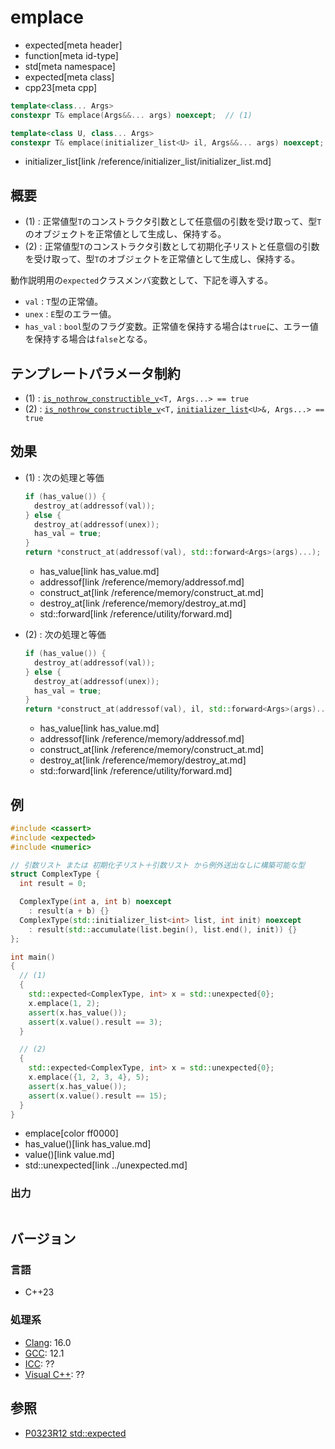# emplace
* expected[meta header]
* function[meta id-type]
* std[meta namespace]
* expected[meta class]
* cpp23[meta cpp]

```cpp
template<class... Args>
constexpr T& emplace(Args&&... args) noexcept;  // (1)

template<class U, class... Args>
constexpr T& emplace(initializer_list<U> il, Args&&... args) noexcept; // (2)
```
* initializer_list[link /reference/initializer_list/initializer_list.md]

## 概要
- (1) : 正常値型`T`のコンストラクタ引数として任意個の引数を受け取って、型`T`のオブジェクトを正常値として生成し、保持する。
- (2) : 正常値型`T`のコンストラクタ引数として初期化子リストと任意個の引数を受け取って、型`T`のオブジェクトを正常値として生成し、保持する。


動作説明用の`expected`クラスメンバ変数として、下記を導入する。

- `val` : `T`型の正常値。
- `unex` : `E`型のエラー値。
- `has_val` : `bool`型のフラグ変数。正常値を保持する場合は`true`に、エラー値を保持する場合は`false`となる。


## テンプレートパラメータ制約
- (1) : [`is_nothrow_constructible_v`](/reference/type_traits/is_nothrow_constructible.md)`<T, Args...> == true`
- (2) : [`is_nothrow_constructible_v`](/reference/type_traits/is_nothrow_constructible.md)`<T,` [`initializer_list`](/reference/initializer_list/initializer_list.md)`<U>&, Args...> == true`


## 効果
- (1) : 次の処理と等価
    ```cpp
    if (has_value()) {
      destroy_at(addressof(val));
    } else {
      destroy_at(addressof(unex));
      has_val = true;
    }
    return *construct_at(addressof(val), std::forward<Args>(args)...);
    ```
    * has_value[link has_value.md]
    * addressof[link /reference/memory/addressof.md]
    * construct_at[link /reference/memory/construct_at.md]
    * destroy_at[link /reference/memory/destroy_at.md]
    * std::forward[link /reference/utility/forward.md]

- (2) : 次の処理と等価
    ```cpp
    if (has_value()) {
      destroy_at(addressof(val));
    } else {
      destroy_at(addressof(unex));
      has_val = true;
    }
    return *construct_at(addressof(val), il, std::forward<Args>(args)...);
    ```
    * has_value[link has_value.md]
    * addressof[link /reference/memory/addressof.md]
    * construct_at[link /reference/memory/construct_at.md]
    * destroy_at[link /reference/memory/destroy_at.md]
    * std::forward[link /reference/utility/forward.md]


## 例
```cpp example
#include <cassert>
#include <expected>
#include <numeric>

// 引数リスト または 初期化子リスト＋引数リスト から例外送出なしに構築可能な型
struct ComplexType {
  int result = 0;

  ComplexType(int a, int b) noexcept
    : result(a + b) {}
  ComplexType(std::initializer_list<int> list, int init) noexcept
    : result(std::accumulate(list.begin(), list.end(), init)) {}
};

int main()
{
  // (1)
  {
    std::expected<ComplexType, int> x = std::unexpected{0};
    x.emplace(1, 2);
    assert(x.has_value());
    assert(x.value().result == 3);
  }

  // (2)
  {
    std::expected<ComplexType, int> x = std::unexpected{0};
    x.emplace({1, 2, 3, 4}, 5);
    assert(x.has_value());
    assert(x.value().result == 15);
  }
}
```
* emplace[color ff0000]
* has_value()[link has_value.md]
* value()[link value.md]
* std::unexpected[link ../unexpected.md]

### 出力
```
```


## バージョン
### 言語
- C++23

### 処理系
- [Clang](/implementation.md#clang): 16.0
- [GCC](/implementation.md#gcc): 12.1
- [ICC](/implementation.md#icc): ??
- [Visual C++](/implementation.md#visual_cpp): ??


## 参照
- [P0323R12 std::expected](https://www.open-std.org/jtc1/sc22/wg21/docs/papers/2022/p0323r12.html)
